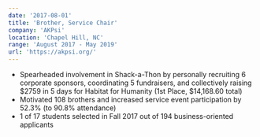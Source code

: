 ```yaml
---
date: '2017-08-01'
title: 'Brother, Service Chair'
company: 'AKPsi'
location: 'Chapel Hill, NC'
range: 'August 2017 - May 2019'
url: 'https://akpsi.org/'
---
```


- Spearheaded involvement in Shack-a-Thon by personally recruiting 6 corporate sponsors, coordinating 5 fundraisers, and collectively raising $2759 in 5 days for Habitat for Humanity (1st Place, $14,168.60 total)
- Motivated 108 brothers and increased service event participation by 52.3% (to 90.8% attendance)
- 1 of 17 students selected in Fall 2017 out of 194 business-oriented applicants
